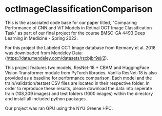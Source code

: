 # octImageClassificationComparison
This is the associated code base for our paper titled, "Comparing Performance of CNN and ViT Models in Retinal OCT Image Classification Task" as part of our final project for the course BMSC-GA 4493 Deep Learning in Medicine - Spring 2022. 

For this project the Labeled OCT Image database from Kermany et al. 2018 was downloaded from Mendeley Data: (https://data.mendeley.com/datasets/rscbjbr9sj/2).

This project features two models, ResNet-18 + CBAM and HuggingFace Vision Transformer module from PyTorch libraries. Vanilla ResNet-18 is also provided as a baseline for performance comparison. Each model and the train/validation/testset CSV files are located in their respective folder. In order to reproduce these results, please download the data into seperate train (108,309 images) and test folders (1000 images) within the directory and install all included python packages.

Our project was ran GPU using the NYU Greene HPC.
